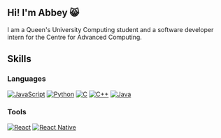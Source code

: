 ## Hi! I'm Abbey 😸

I am a Queen's University Computing student and a software developer intern for the Centre for Advanced Computing. 
## Skills
### Languages
[![JavaScript](https://img.shields.io/badge/javascript-black?style=for-the-badge&logo=javascript)]()
[![Python](https://img.shields.io/badge/python-black?style=for-the-badge&logo=python)]()
[![C](https://img.shields.io/badge/C-black?style=for-the-badge&logo=c)]()
[![C++](https://img.shields.io/badge/C++-black?style=for-the-badge&logo=cplusplus)]()
[![Java](https://img.shields.io/badge/java-black?style=for-the-badge&logo=openjdk)]()

### Tools
[![React](https://img.shields.io/badge/react-black?style=for-the-badge&logo=react)]()
[![React Native](https://img.shields.io/badge/react-black?style=for-the-badge&logo=reactnative)]()


